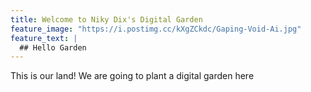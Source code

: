 ```yaml
---
title: Welcome to Niky Dix's Digital Garden
feature_image: "https://i.postimg.cc/kXgZCkdc/Gaping-Void-Ai.jpg"
feature_text: |
  ## Hello Garden
---
```


This is our land! We are going to plant a digital garden here 

